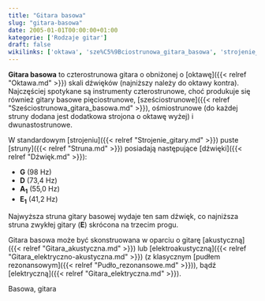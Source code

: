 ```yaml
---
title: "Gitara basowa"
slug: "gitara-basowa"
date: 2005-01-01T00:00:00+01:00
kategorie: ['Rodzaje gitar']
draft: false
wikilinks: ['oktawa', 'sze%C5%9Bciostrunowa_gitara_basowa', 'strojenie_gitary', 'struny', 'd%C5%BAwi%C4%99k', 'gitara_akustyczna', 'gitara_elektryczno-akustyczna', 'pud%C5%82o_rezonansowe', 'gitara_elektryczna']
---
```

**Gitara basowa** to czterostrunowa gitara o obniżonej o
[oktawę]({{< relref "Oktawa.md" >}}) skali dźwięków (najniższy należy do oktawy
kontra). Najczęściej spotykane są instrumenty czterostrunowe, choć
produkuje się również gitary basowe pięciostrunowe,
[sześciostrunowe]({{< relref "Sześciostrunowa_gitara_basowa.md" >}}),
ośmiostrunowe (do każdej struny dodana jest dodatkowa strojona o oktawę
wyżej) i dwunastostrunowe.

W standardowym [strojeniu]({{< relref "Strojenie_gitary.md" >}}) puste
[struny]({{< relref "Struna.md" >}}) posiadają następujące
[dźwięki]({{< relref "Dźwięk.md" >}}):

  - **G** (98 Hz)
  - **D** (73,4 Hz)
  - **A<sub>1</sub>** (55,0 Hz)
  - **E<sub>1</sub>** (41,2 Hz)

Najwyższa struna gitary basowej wydaje ten sam dźwięk, co najniższa
struna zwykłej gitary (**E**) skrócona na trzecim progu.

Gitara basowa może być skonstruowana w oparciu o gitarę
[akustyczną]({{< relref "Gitara_akustyczna.md" >}}) lub
[elektroakustyczną]({{< relref "Gitara_elektryczno-akustyczna.md" >}}) (z
klasycznym [pudłem rezonansowym]({{< relref "Pudło_rezonansowe.md" >}})), bądź
[elektryczną]({{< relref "Gitara_elektryczna.md" >}}).

Basowa, gitara<!-- link nie odnosił się do niczego -->
